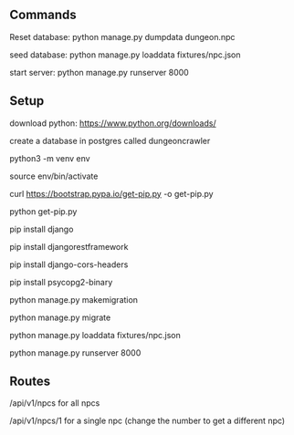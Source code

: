 ## Commands

Reset database: python manage.py dumpdata dungeon.npc

seed database: python manage.py loaddata fixtures/npc.json

start server: python manage.py runserver 8000

## Setup
download python: https://www.python.org/downloads/

create a database in postgres called dungeoncrawler

python3 -m venv env

source env/bin/activate 

curl https://bootstrap.pypa.io/get-pip.py -o get-pip.py

python get-pip.py

pip install django

pip install djangorestframework

pip install django-cors-headers

pip install psycopg2-binary

python manage.py makemigration

python manage.py migrate

python manage.py loaddata fixtures/npc.json

python manage.py runserver 8000

## Routes
/api/v1/npcs for all npcs

/api/v1/npcs/1 for a single npc (change the number to get a different npc)
